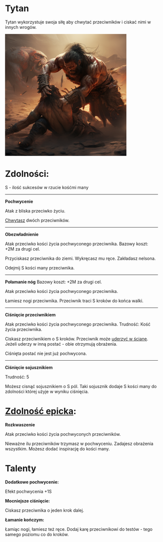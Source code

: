 # Tytan

Tytan wykorzystuje swoja siłę aby chwytać przeciwników i ciskać nimi w innych wrogów.

<img src="imgs/tytan.png" width="400">

# Zdolności:

S - ilość sukcesów w rzucie kośćmi many

___

**Pochwycenie**

Atak z bliska przeciwko życiu.

[Chwytasz](/docs/efekty/pochwycony.md) dwóch przeciwników.
___
**Obezwładnienie**

Atak przeciwko kości życia pochwyconego przeciwnika.
Bazowy koszt: +2M za drugi cel.

Przyciskasz przeciwnika do ziemi. Wykręcasz mu ręce. Zakładasz nelsona.

Odejmij S kości many przeciwnika.
___

**Połamanie nóg**
Bazowy koszt: +2M za drugi cel.

Atak przeciwko kości życia pochwyconego przeciwnika.

Łamiesz nogi przeciwnika. Przeciwnik traci S kroków do końca walki.
___

**Ciśnięcie przeciwnikiem**

Atak przeciwko kości życia pochwyconego przeciwnika.
Trudność: Kość życia przeciwnika.

Ciskasz przeciwnikiem o S kroków. Przeciwnik może [uderzyć w ścianę](/docs/uderzenie-w-sciane.md). Jeżeli uderzy w inną postać - obie otrzymują obrażenia.

Ciśnięta postać nie jest już pochwycona.
___
**Ciśnięcie sojusznikiem**

Trudność: 5

Możesz cisnąć sojusznikiem o S pól. Taki sojusznik dodaje S kości many do zdolności której użyje w wyniku ciśnięcia.
# [Zdolność epicka](/docs/zdolnosc-epicka.md):

**Rozkwaszenie**

Atak przeciwko kości życia pochwyconych przeciwników.

Nieważne ilu przeciwników trzymasz w pochwyceniu. Zadajesz obrażenia wszystkim.
Możesz dodać inspirację do kości many.

# Talenty

**Dodatkowe pochwycenie:**

Efekt pochwycenia +1S

**Mocniejsze ciśnięcie:**

Ciskasz przeciwnika o jeden krok dalej.

**Łamanie kończym:**

Łamiąc nogi, łamiesz też ręce. Dodaj karę przeciwnikowi do testów - tego samego poziomu co do kroków.

